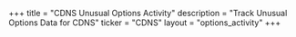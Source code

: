 +++
title = "CDNS Unusual Options Activity"
description = "Track Unusual Options Data for CDNS"
ticker = "CDNS"
layout = "options_activity"
+++


